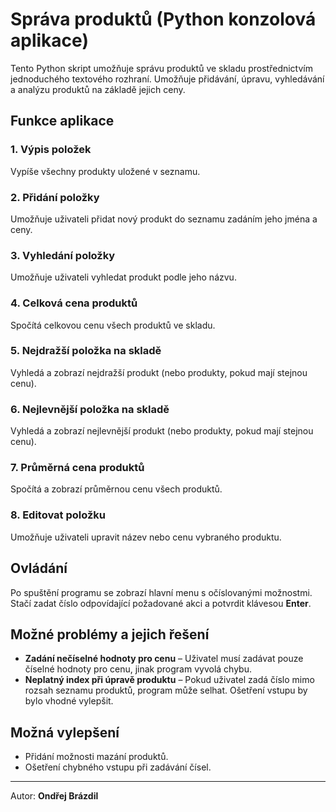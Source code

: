 # Správa produktů (Python konzolová aplikace)

Tento Python skript umožňuje správu produktů ve skladu prostřednictvím jednoduchého textového rozhraní. Umožňuje přidávání, úpravu, vyhledávání a analýzu produktů na základě jejich ceny.

## Funkce aplikace

### 1. Výpis položek
Vypíše všechny produkty uložené v seznamu.

### 2. Přidání položky
Umožňuje uživateli přidat nový produkt do seznamu zadáním jeho jména a ceny.

### 3. Vyhledání položky
Umožňuje uživateli vyhledat produkt podle jeho názvu.

### 4. Celková cena produktů
Spočítá celkovou cenu všech produktů ve skladu.

### 5. Nejdražší položka na skladě
Vyhledá a zobrazí nejdražší produkt (nebo produkty, pokud mají stejnou cenu).

### 6. Nejlevnější položka na skladě
Vyhledá a zobrazí nejlevnější produkt (nebo produkty, pokud mají stejnou cenu).

### 7. Průměrná cena produktů
Spočítá a zobrazí průměrnou cenu všech produktů.

### 8. Editovat položku
Umožňuje uživateli upravit název nebo cenu vybraného produktu.

## Ovládání

Po spuštění programu se zobrazí hlavní menu s očíslovanými možnostmi. Stačí zadat číslo odpovídající požadované akci a potvrdit klávesou **Enter**.

## Možné problémy a jejich řešení

- **Zadání nečíselné hodnoty pro cenu** – Uživatel musí zadávat pouze číselné hodnoty pro cenu, jinak program vyvolá chybu.
- **Neplatný index při úpravě produktu** – Pokud uživatel zadá číslo mimo rozsah seznamu produktů, program může selhat. Ošetření vstupu by bylo vhodné vylepšit.

## Možná vylepšení

- Přidání možnosti mazání produktů.
- Ošetření chybného vstupu při zadávání čísel.

---
Autor: **Ondřej Brázdil**
